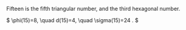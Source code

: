 Fifteen is the fifth triangular number, and the third hexagonal number.

$ \phi(15)=8, \quad d(15)=4, \quad \sigma(15)=24 . $
